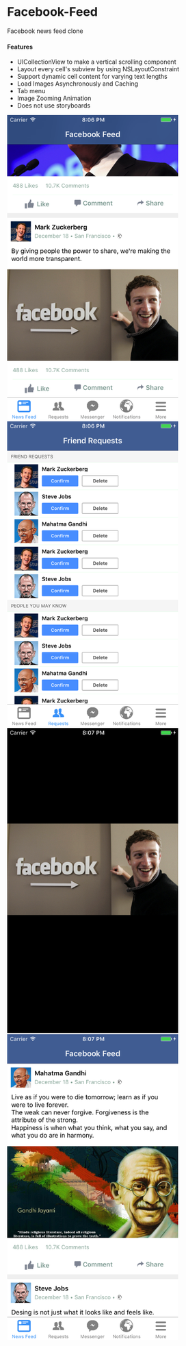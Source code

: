 # Facebook-Feed
Facebook news feed clone

#### Features
- UICollectionView to make a vertical scrolling component
- Layout every cell's subview by using NSLayoutConstraint
- Support dynamic cell content for varying text lengths
- Load Images Asynchronously and Caching
- Tab menu
- Image Zooming Animation
- Does not use storyboards

<img src="https://github.com/caelandailey/Facebook-Feed/blob/master/preview/fb1.png" width=400><img src="https://github.com/caelandailey/Facebook-Feed/blob/master/preview/fb2.png" width=400>
<img src="https://github.com/caelandailey/Facebook-Feed/blob/master/preview/fb3.png" width=400><img src="https://github.com/caelandailey/Facebook-Feed/blob/master/preview/fb4.png" width=400>


